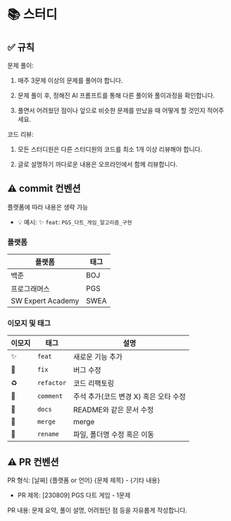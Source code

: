 # 📚 스터디

## ✅ 규칙

문제 풀이:

1. 매주 3문제 이상의 문제를 풀어야 합니다.

2. 문제 풀이 후, 정해진 AI 프롬프트를 통해 다른 풀이와 풀이과정을 확인합니다.

3. 풀면서 어려웠던 점이나 앞으로 비슷한 문제를 만났을 때 어떻게 할 것인지 적어주세요.

코드 리뷰:

1. 모든 스터디원은 다른 스터디원의 코드를 최소 1개 이상 리뷰해야 합니다.

2. 글로 설명하기 까다로운 내용은 오프라인에서 함께 리뷰합니다.


## ⚠️ commit 컨벤션

플랫폼에 따라 내용은 생략 가능
- 💡 예시: ✨ `feat`: `PGS_다트_게임_알고리즘_구현`

### 플랫폼

| 플랫폼 | 태그 |
|---|---|
| 백준 | BOJ |
| 프로그래머스 | PGS |
| SW Expert Academy | SWEA |

### 이모지 및 태그


| 이모지 | 태그 | 설명 |
|---|---|---|
| ✨ | `feat` | 새로운 기능 추가 |
| 🐛 | `fix` | 버그 수정 |
| ♻️ | `refactor` | 코드 리팩토링 |
| 📝 | `comment` | 주석 추가(코드 변경 X) 혹은 오타 수정 |
| 📄 | `docs` | README와 같은 문서 수정 |
| 🔀 | `merge` | merge |
| 🚚 | `rename` | 파일, 폴더명 수정 혹은 이동 |

## ⚠️ PR 컨벤션

PR 형식: [날짜] {플랫폼 or 언어} {문제 제목} - {기타 내용}

- PR 제목: [230809] PGS 다트 게임 - 1문제

PR 내용: 문제 요약, 풀이 설명, 어려웠던 점 등을 자유롭게 작성합니다.


